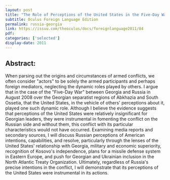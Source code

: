 ```yaml
---
layout: post
title: "The Role of Perceptions of the United States in the Five-Day War Between Georgia and Russia in August 2008 (in Russian)"
subtitle: Oculus Foreign Language Edition
permalink: russia-georgia
link: https://issuu.com/theoculus/docs/foreignlanguage2011/84
pdf: 
categories: ['selected']
display-date: 2011
---
```


<h2>Abstract:</h2>
When parsing out the origins and circumstances of armed conflicts, we often consider "actors" to be solely the armed participants and perhaps foreign mediators, neglecting the dynamic roles played by others. I argue that in the case of the "Five-Day War" between Georgia and Russia in August 2008 over the Georgian separatist regions of Abkhazia and South Ossetia, that the United States, in the vehicle of others' perceptions about it, played one such dynamic role. Although I believe the evidence suggests that perceptions of the United States were relatively insignificant for Georgian leaders, they were instrumental in fomenting the conflict on the Russian side and without them, this conflict with its particular characteristics would not have occurred. Examining media reports and secondary sources, I will discuss Russian perceptions of American intentions, capabilities, and resolve, particularly through the lenses of the United States' relationship with Georgia, military and economic superiority, recognition of Kosovo's independence, plans for a missile defense system in Eastern Europe, and push for Georgian and Ukrainian inclusion in the North Atlantic Treaty Organization. Ultimately, regardless of Russia's precise intentions in the conflict, I will demonstrate that its perceptions of the United States were instrumental in its actions.
